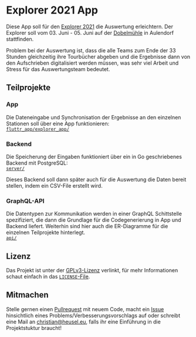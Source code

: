 # Explorer 2021 App

Diese App soll für den [Explorer 2021](https://www.ejwue.de/arbeitsbereiche/jungenarbeit) die Auswertung erleichtern. Der Explorer soll vom 03. Juni - 05. Juni auf der [Dobelmühle](http://www.dobelmuehle.de/) in Aulendorf stattfinden.

Problem bei der Auswertung ist, dass die alle Teams zum Ende der 33 Stunden gleichzeitig ihre Tourbücher abgeben und die Ergebnisse dann von den Aufschrieben digitalisiert werden müssen, was sehr viel Arbeit und Stress für das Auswertungsteam bedeutet.


## Teilprojekte

### App

Die Dateneingabe und Synchronisation der Ergebnisse an den einzelnen Stationen soll über eine App funktionieren:  
[`fluttr_app/explorer_app/`](./fluttr_app/explorer_app/)


### Backend

Die Speicherung der Eingaben funktioniert über ein in Go geschriebenes Backend mit PostgreSQL:  
[`server/`](./server/)

Dieses Backend soll dann später auch für die Auswertung die Daten bereit stellen, indem ein CSV-File erstellt wird.


### GraphQL-API

Die Datentypen zur Kommunikation werden in einer GraphQL Schittstelle spezifiziert, die dann die Grundlage für die Codegenerierung in App und Backend liefert.
Weiterhin sind hier auch die ER-Diagramme für die einzelnen Teilprojekte hinterlegt.  
[`api/`](./api/)


## Lizenz

Das Projekt ist unter der [GPLv3-Lizenz](https://choosealicense.com/licenses/gpl-3.0/) verlinkt, für mehr Informationen schaut einfach in das [`LICENSE`-File](./LICENSE).


## Mitmachen

Stelle gernen einen [Pullrequest](https://github.com/christian-heusel/explorer-app/pulls) mit neuem Code, macht ein [Issue](https://github.com/christian-heusel/explorer-app/issues) hinsichtlich eines Problems/Verbesserungsvorschlags auf oder schreibt eine Mail an christian@heusel.eu, falls ihr eine Einführung in die Projektstuktur braucht!
